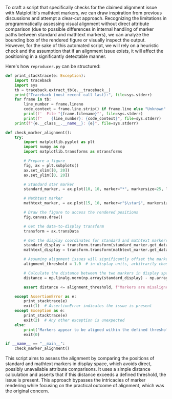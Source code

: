 To craft a script that specifically checks for the claimed alignment issue with Matplotlib's mathtext markers, we can draw inspiration from previous discussions and attempt a clear-cut approach. Recognizing the limitations in programmatically assessing visual alignment without direct attribute comparison (due to possible differences in internal handling of marker paths between standard and mathtext markers), we can analyze the bounding box of the rendered figure or visually inspect the output. However, for the sake of this automated script, we will rely on a heuristic check and the assumption that if an alignment issue exists, it will affect the positioning in a significantly detectable manner.

Here's how `reproducer.py` can be structured:

```python
def print_stacktrace(e: Exception):
    import traceback
    import sys
    tb = traceback.extract_tb(e.__traceback__)
    print("Traceback (most recent call last):", file=sys.stderr)
    for frame in tb:
        line_number = frame.lineno
        code_context = frame.line.strip() if frame.line else "Unknown"
        print(f'  File "{frame.filename}"', file=sys.stderr)
        print(f"    {line_number}: {code_context}", file=sys.stderr)
    print(f"{e.__class__.__name__}: {e}", file=sys.stderr)

def check_marker_alignment():
    try:
        import matplotlib.pyplot as plt
        import numpy as np
        import matplotlib.transforms as mtransforms

        # Prepare a figure
        fig, ax = plt.subplots()
        ax.set_xlim([0, 20])
        ax.set_ylim([0, 20])

        # Standard star marker
        standard_marker, = ax.plot(10, 10, marker="*", markersize=25, linestyle='None')

        # Mathtext marker
        mathtext_marker, = ax.plot(15, 10, marker=r"$\star$", markersize=25, linestyle='None', color='r')

        # Draw the figure to access the rendered positions
        fig.canvas.draw()

        # Get the data-to-display transform
        transform = ax.transData

        # Get the display coordinates for standard and mathtext markers
        standard_display = transform.transform(standard_marker.get_data())
        mathtext_display = transform.transform(mathtext_marker.get_data())

        # Assuming alignment issues will significantly offset the markers, let's define a threshold
        alignment_threshold = 1.0  # in display units, arbitrarily chosen for demonstration

        # Calculate the distance between the two markers in display space
        distance = np.linalg.norm(np.array(standard_display) - np.array(mathtext_display))

        assert distance <= alignment_threshold, f"Markers are misaligned by more than {alignment_threshold} display units."

    except AssertionError as e:
        print_stacktrace(e)
        exit(1)  # AssertionError indicates the issue is present
    except Exception as e:
        print_stacktrace(e)
        exit(2)  # Any other exception is unexpected
    else:
        print("Markers appear to be aligned within the defined threshold.")
        exit(0)

if __name__ == "__main__":
    check_marker_alignment()
```

This script aims to assess the alignment by comparing the positions of standard and mathtext markers in display space, which avoids direct, possibly unavailable attribute comparisons. It uses a simple distance calculation and asserts that if this distance exceeds a defined threshold, the issue is present. This approach bypasses the intricacies of marker rendering while focusing on the practical outcome of alignment, which was the original concern.